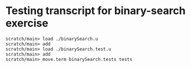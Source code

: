 # Testing transcript for binary-search exercise

```ucm
scratch/main> load ./binarySearch.u
scratch/main> add
scratch/main> load ./binarySearch.test.u
scratch/main> add
scratch/main> move.term binarySearch.tests tests
```
